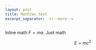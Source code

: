 ```yaml
---
layout: post
title: MathJax test
excerpt_separator:  <!--more-->
---
```


Inline math $F=ma$.
Just math

$$ E=mc^2 $$



